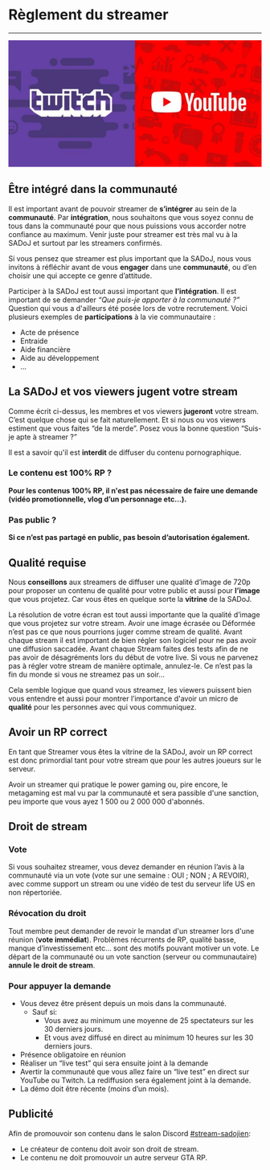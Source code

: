 # Règlement du streamer

---

<p align="center">
  <img src="../../_media/community/rules/twitch_youtube-600x300.jpg">
</p>

## Être intégré dans la communauté

Il est important avant de pouvoir streamer de **s’intégrer** au sein de la **communauté**. Par **intégration**, nous souhaitons que vous soyez connu de tous dans la communauté pour que nous puissions vous accorder notre confiance au maximum.
Venir juste pour streamer est très mal vu à la SADoJ et surtout par les streamers confirmés.

Si vous pensez que streamer est plus important que la SADoJ, nous vous invitons à réfléchir avant de vous **engager** dans une **communauté**, ou d’en choisir une qui accepte ce genre d’attitude.

Participer à la SADoJ est tout aussi important que **l’intégration**. Il est important de se demander *“Que puis-je apporter à la communauté ?”* Question qui vous a d'ailleurs été posée lors de votre recrutement. Voici plusieurs exemples de **participations** à la vie communautaire :

* Acte de présence
* Entraide
* Aide financière
* Aide au développement
* …

## La SADoJ et vos viewers jugent votre stream

Comme écrit ci-dessus, les membres et vos viewers **jugeront** votre stream. C’est quelque chose qui se fait naturellement. Et si nous ou vos viewers estiment que vous faites “de la merde”. Posez vous la bonne question “Suis-je apte à streamer ?”

Il est a savoir qu'il est **interdit** de diffuser du contenu pornographique.

### Le contenu est 100% RP ?

**Pour les contenus 100% RP, il n'est pas nécessaire de faire une demande (vidéo promotionnelle, vlog d’un personnage etc…).**

### Pas public ?

**Si ce n’est pas partagé en public, pas besoin d’autorisation également.**

## Qualité requise

Nous **conseillons** aux streamers de diffuser une qualité d’image de 720p pour proposer un contenu de qualité pour votre public et aussi pour **l’image** que vous projetez. Car vous êtes en quelque sorte la **vitrine** de la SADoJ.

La résolution de votre écran est tout aussi importante que la qualité d’image que vous projetez sur votre stream. Avoir une image écrasée ou Déformée n’est pas ce que nous pourrions juger comme stream de qualité. Avant chaque stream il est important de bien régler son logiciel pour ne pas avoir une diffusion saccadée. Avant chaque Stream faites des tests afin de ne pas avoir de désagréments lors du début de votre live. Si vous ne parvenez pas à régler votre stream de manière optimale, annulez-le. Ce n’est pas la fin du monde si vous ne streamez pas un soir…

Cela semble logique que quand vous streamez, les viewers puissent bien vous entendre et aussi pour montrer l’importance d'avoir un micro de **qualité** pour les personnes avec qui vous communiquez.

## Avoir un RP correct

En tant que Streamer vous êtes la vitrine de la SADoJ, avoir un RP correct est donc primordial tant pour votre stream que pour les autres joueurs sur le serveur.

Avoir un streamer qui pratique le power gaming ou, pire encore, le metagaming est mal vu par la communauté et sera passible d'une sanction, peu importe que vous ayez 1 500 ou 2 000 000 d'abonnés.

## Droit de stream

### Vote

Si vous souhaitez streamer, vous devez demander en réunion l’avis à la communauté via un vote (vote sur une semaine : OUI ; NON ; A REVOIR), avec comme support un stream ou une vidéo de test du serveur life US en non répertoriée.

### Révocation du droit

Tout membre peut demander de revoir le mandat d'un streamer lors d'une réunion (**vote immédiat**). Problèmes récurrents de RP, qualité basse, manque d’investissement etc… sont des motifs pouvant motiver un vote. Le départ de la communauté ou un vote sanction (serveur ou communautaire) **annule le droit de stream**.

### Pour appuyer la demande

* Vous devez être présent depuis un mois dans la communauté.
  * Sauf si:
    * Vous avez au minimum une moyenne de 25 spectateurs sur les 30 derniers jours.
    * Et vous avez diffusé en direct au minimum 10 heures sur les 30 derniers jours.
* Présence obligatoire en réunion
* Réaliser un “live test” qui sera ensuite joint à la demande
* Avertir la communauté que vous allez faire un “live test” en direct sur YouTube ou Twitch. La rediffusion sera également joint à la demande.
* La démo doit être récente (moins d’un mois).

## Publicité

Afin de promouvoir son contenu dans le salon Discord [#stream-sadojien](https://discord.com/channels/428563562701783051/836845975694868510):

* Le créateur de contenu doit avoir son droit de stream.
* Le contenu ne doit promouvoir un autre serveur GTA RP.


